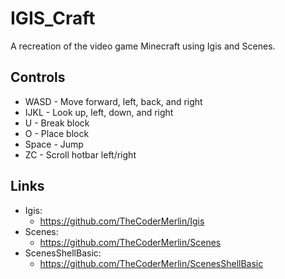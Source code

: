 # IGIS_Craft

A recreation of the video game Minecraft using Igis and Scenes.

## Controls
* WASD - Move forward, left, back, and right
* IJKL - Look up, left, down, and right
* U - Break block
* O - Place block
* Space - Jump
* ZC - Scroll hotbar left/right

## Links
* Igis:
	* https://github.com/TheCoderMerlin/Igis
* Scenes:
	* https://github.com/TheCoderMerlin/Scenes
* ScenesShellBasic:
	* https://github.com/TheCoderMerlin/ScenesShellBasic
